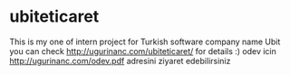 # ubiteticaret
This is my one of intern project for Turkish software company name Ubit
you can check http://ugurinanc.com/ubiteticaret/ for details :)
odev icin http://ugurinanc.com/odev.pdf adresini ziyaret edebilirsiniz
